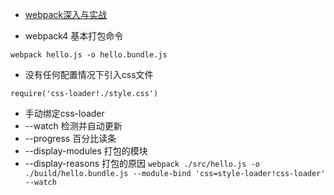 + [webpack深入与实战](https://www.imooc.com/learn/802)

+ webpack4 基本打包命令

`
 webpack hello.js -o hello.bundle.js
`
+ 没有任何配置情况下引入css文件

`
 require('css-loader!./style.css')
`

+ 手动绑定css-loader
+ --watch 检测并自动更新
+ --progress 百分比读条
+ --display-modules 打包的模块
+ --display-reasons 打包的原因
`
 webpack ./src/hello.js -o ./build/hello.bundle.js --module-bind 'css=style-loader!css-loader' --watch
`

<!-- (```)
 webpack hello.js -o hello.bundle.js
(```) -->